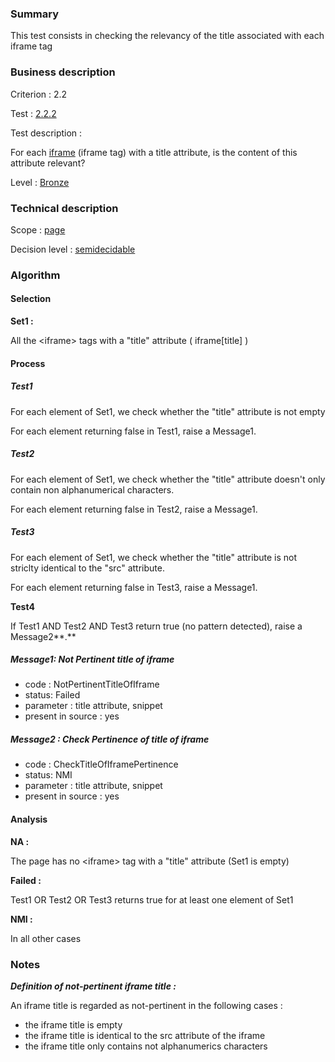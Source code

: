 ### Summary

This test consists in checking the relevancy of the title associated
with each iframe tag

### Business description

Criterion : 2.2

Test : [2.2.2](http://accessiweb.org/index.php/accessiweb-22-english-version.html#test-2-2-2)

Test description :

For each
[iframe](http://accessiweb.org/index.php/glossary-76.html#mCadreEnLigne)
(iframe tag) with a title attribute, is the content of this attribute
relevant?

Level : [Bronze](/en/category/rules-design/accessiweb-11/level/bronze)

### Technical description

Scope : [page](/en/category/rules-design/accessiweb-11/scope/page)

Decision level :
[semidecidable](/en/category/rules-design/accessiweb-11/decision-level/semidecidable)

### Algorithm

#### Selection

**Set1 :**

All the <iframe\> tags with a "title" attribute ( iframe[title] )

#### Process

##### Test1

For each element of Set1, we check whether the "title" attribute is not
empty

For each element returning false in Test1, raise a Message1.

##### Test2

For each element of Set1, we check whether the "title" attribute doesn't
only contain non alphanumerical characters.

For each element returning false in Test2, raise a Message1.

##### Test3

For each element of Set1, we check whether the "title" attribute is not
striclty identical to the "src" attribute.

For each element returning false in Test3, raise a Message1.

**Test4**

If Test1 AND Test2 AND Test3 return true (no pattern detected), raise a
Message2**.**

##### Message1: Not Pertinent title of iframe

-   code : NotPertinentTitleOfIframe
-   status: Failed
-   parameter : title attribute, snippet
-   present in source : yes

##### Message2 : Check Pertinence of title of iframe

-   code : CheckTitleOfIframePertinence
-   status: NMI
-   parameter : title attribute, snippet
-   present in source : yes

#### Analysis

**NA :**

The page has no <iframe\> tag with a "title" attribute (Set1 is empty)

**Failed :**

Test1 OR Test2 OR Test3 returns true for at least one element of Set1

**NMI :**

In all other cases

### Notes

***Definition of not-pertinent iframe title :***

An iframe title is regarded as not-pertinent in the following cases :

-   the iframe title is empty
-   the iframe title is identical to the src attribute of the iframe
-   the iframe title only contains not alphanumerics characters

